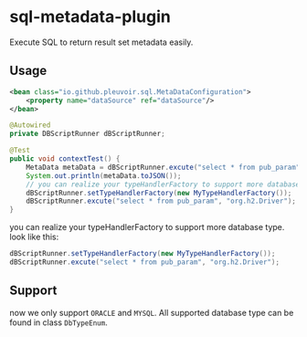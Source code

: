 # sql-metadata-plugin
Execute SQL to return result set metadata easily.

## Usage

```xml
<bean class="io.github.pleuvoir.sql.MetaDataConfiguration">
	<property name="dataSource" ref="dataSource"/>
</bean>
```

```java
@Autowired
private DBScriptRunner dBScriptRunner;

@Test
public void contextTest() {
	MetaData metaData = dBScriptRunner.excute("select * from pub_param", DbTypeEnum.ORACLE);
	System.out.println(metaData.toJSON());
	// you can realize your typeHandlerFactory to support more database type.
	dBScriptRunner.setTypeHandlerFactory(new MyTypeHandlerFactory());
	dBScriptRunner.excute("select * from pub_param", "org.h2.Driver");
}
```

you can realize your typeHandlerFactory to support more database type. look like this:

```java
dBScriptRunner.setTypeHandlerFactory(new MyTypeHandlerFactory());
dBScriptRunner.excute("select * from pub_param", "org.h2.Driver");
```

## Support

now we only support `ORACLE` and `MYSQL`. All supported database type can be found in class `DbTypeEnum`.


